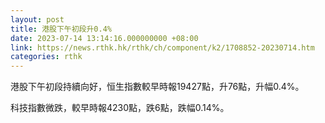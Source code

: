 ```yaml
---
layout: post
title: 港股下午初段升0.4%
date: 2023-07-14 13:14:16.000000000 +08:00
link: https://news.rthk.hk/rthk/ch/component/k2/1708852-20230714.htm
categories: rthk
---
```


港股下午初段持續向好，恒生指數較早時報19427點，升76點，升幅0.4%。

科技指數微跌，較早時報4230點，跌6點，跌幅0.14%。
